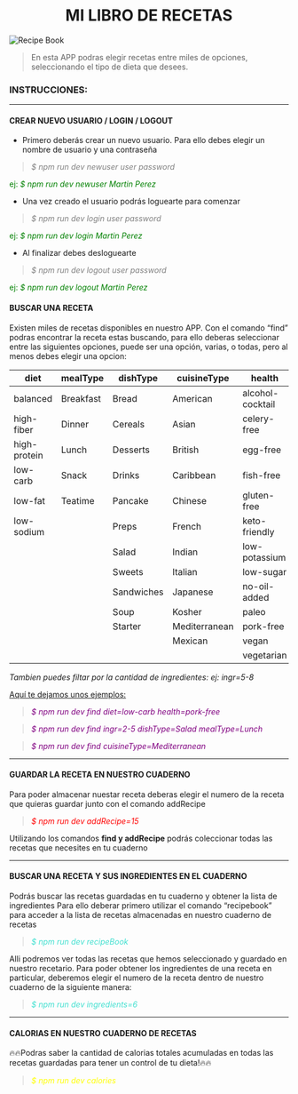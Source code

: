 <h1 align="center"> MI LIBRO DE RECETAS </h1>

![Recipe Book](https://img.freepik.com/vector-premium/cocina-libro-recetas-ilustracion-comida-realista-3d_163454-189.jpg?w=740)

>En esta APP podras elegir recetas entre miles de opciones, seleccionando el tipo de dieta que desees.

### INSTRUCCIONES:
***

#### CREAR NUEVO USUARIO / LOGIN / LOGOUT
 * Primero deberás crear un nuevo usuario. Para ello debes elegir un nombre de usuario y una contraseña

><span style="color:grey"> _$ npm run dev newuser user password_</span>

<span style="color:green">ej: _$ npm run dev newuser Martin Perez_</span>

* Una vez creado el usuario podrás loguearte para comenzar

><span style="color:grey"> _$ npm run dev login user password_</span>

<span style="color:green">ej: _$ npm run dev login Martin Perez_</span>


* Al finalizar debes desloguearte 

><span style="color:grey"> _$ npm run dev logout user password_</span>

<span style="color:green">ej: _$ npm run dev logout Martin Perez_</span>



#### BUSCAR UNA RECETA
Existen miles de recetas disponibles en nuestro APP. Con el comando “find” podras encontrar la receta estas buscando, para ello deberas seleccionar entre las siguientes opciones, puede ser una opción, varias, o todas, pero al menos debes elegir una opcion:

|    diet      | mealType   |dishType   |cuisineType  | health           
|-----------   |---------   |-------    |--------     |--------
|balanced      |Breakfast   |Bread      |American     |alcohol-cocktail
|high-fiber    |Dinner      |Cereals    |Asian        |celery-free
|high-protein  |Lunch       |Desserts   |British      |egg-free
|low-carb      |Snack       |Drinks     |Caribbean    |fish-free
|low-fat       |Teatime     |Pancake    |Chinese      |gluten-free
|low-sodium    |            |Preps      |French       |keto-friendly
|              |            |Salad      |Indian       |low-potassium
|              |            |Sweets     |Italian      |low-sugar
|              |            |Sandwiches |Japanese     |no-oil-added
|              |            |Soup       |Kosher       |paleo
|              |            |Starter    |Mediterranean|pork-free
|              |            |           |Mexican      |vegan
|              |            |           |             |vegetarian


_Tambien puedes filtar por la cantidad de ingredientes: ej: ingr=5-8_

<u>Aquí te dejamos unos ejemplos:</u>


><span style="color:purple"> _$ npm run dev find diet=low-carb health=pork-free_</span>

><span style="color:purple"> _$ npm run dev find ingr=2-5 dishType=Salad mealType=Lunch_</span>

><span style="color:purple">_$ npm run dev find cuisineType=Mediterranean_</span>

***
#### GUARDAR LA RECETA EN NUESTRO  CUADERNO
Para poder almacenar nuestar receta deberas elegir el numero de la receta que quieras guardar junto con el comando addRecipe


><span style="color:red">_$ npm run dev addRecipe=15_</span>

Utilizando los comandos **find y addRecipe** podrás coleccionar todas las recetas que necesites en tu cuaderno
***
#### BUSCAR UNA RECETA Y SUS INGREDIENTES EN EL CUADERNO  
Podrás buscar las recetas guardadas en tu cuaderno y obtener la lista de ingredientes
Para ello deberar primero utilizar el comando “recipebook” para acceder a la lista de recetas almacenadas en nuestro cuaderno de recetas

><span style="color:turquoise">_$ npm run dev recipeBook_</span>

Alli podremos ver todas las recetas que hemos seleccionado y guardado en nuestro recetario.
Para poder obtener los ingredientes de una receta en particular, deberemos elegir el numero de la receta dentro de nuestro cuaderno de la siguiente manera:

><span style="color:turquoise">_$ npm run dev ingredients=6_</span>

***
#### CALORIAS EN NUESTRO CUADERNO DE RECETAS

🔥🔥Podras saber la cantidad de calorias totales acumuladas en todas las recetas guardadas para tener un control de tu dieta!🔥🔥

><span style="color:yellow">_$ npm run dev calories_</span>



